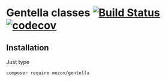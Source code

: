 # Gentella classes [![Build Status](https://travis-ci.com/alexdodonov/gentella.svg?branch=master)](https://travis-ci.com/alexdodonov/gentella) [![codecov](https://codecov.io/gh/alexdodonov/gentella/branch/master/graph/badge.svg)](https://codecov.io/gh/alexdodonov/gentella)

## Installation

Just type

```
composer require mezon/gentella
```